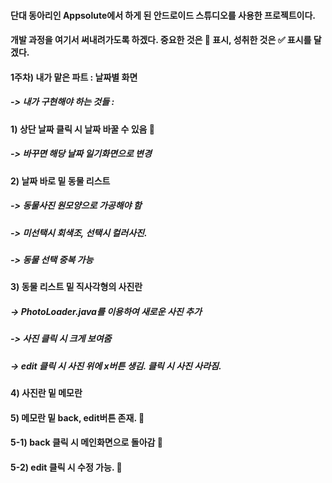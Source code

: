 #### 단대 동아리인 Appsolute에서 하게 된 안드로이드 스튜디오를 사용한 프로젝트이다.
#### 개발 과정을 여기서 써내려가도록 하겠다. 중요한 것은 🤩 표시, 성취한 것은 ✅ 표시를 달겠다.   
   
      
         
#### 1주차) 내가 맡은 파트 : 날짜별 화면   
##### -> 내가 구현해야 하는 것들 :
####  1) 상단 날짜 클릭 시 날짜 바꿀 수 있음 🤩
#####                             -> 바꾸면 해당 날짜 일기화면으로 변경
####  2) 날짜 바로 밑 동물 리스트 
#####                             -> 동물사진 원모양으로 가공해야 함
#####                             -> 미선택시 회색조, 선택시 컬러사진.
#####                             -> 동물 선택 중복 가능
####  3) 동물 리스트 밑 직사각형의 사진란
#####                             -> PhotoLoader.java를 이용하여 새로운 사진 추가
#####                             -> 사진 클릭 시 크게 보여줌
#####                             -> edit 클릭 시 사진 위에 x버튼 생김. 클릭 시 사진 사라짐.
####  4) 사진란 밑 메모란
####  5) 메모란 밑 back, edit버튼 존재. 🤩
####  5-1) back 클릭 시 메인화면으로 돌아감 🤩
####  5-2) edit 클릭 시 수정 가능. 🤩
